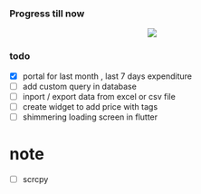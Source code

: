 ### Progress till now
<p align="center">
  <img  src="https://user-images.githubusercontent.com/63177644/189164305-fbdc04c5-e65c-4cc5-999a-a5e05f774bab.gif">
</p>


### todo
- [x]  portal for last month , last 7 days expenditure
- [ ]  add custom query in database
- [ ]  inport / export data from excel or csv file
- [ ]  create widget to add price with tags
- [ ]  shimmering loading screen in flutter

# note
- [ ]  scrcpy
